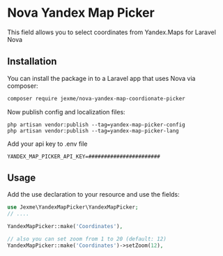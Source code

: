 # Nova Yandex Map Picker

This field allows you to select coordinates from Yandex.Maps for Laravel Nova

## Installation

You can install the package in to a Laravel app that uses Nova via composer:

```bash
composer require jexme/nova-yandex-map-coordionate-picker
```

Now publish config and localization files:

```shell
php artisan vendor:publish --tag=yandex-map-picker-config
php artisan vendor:publish --tag=yandex-map-picker-lang
```

Add your api key to .env file

```shell
YANDEX_MAP_PICKER_API_KEY=#######################
```

## Usage

Add the use declaration to your resource and use the fields:

```php
use Jexme\YandexMapPicker\YandexMapPicker;
// ....

YandexMapPicker::make('Coordinates'),

// also you can set zoom from 1 to 20 (default: 12)
YandexMapPicker::make('Coordinates')->setZoom(12),
```
